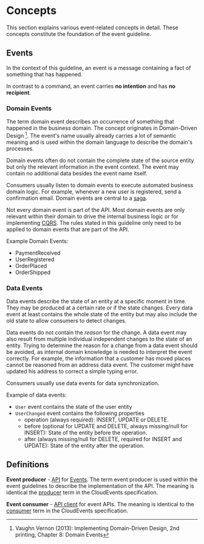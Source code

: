 # Concepts

This section explains various event-related concepts in detail. These concepts constitute the foundation of the event guideline.

## Events

In the context of this guideline, an event is a message containing a fact of something that has happened.

In contrast to a command, an event carries **no intention** and has **no recipient**.

### Domain Events

The term domain event describes an occurrence of something that happened in the business domain. The concept originates in Domain-Driven Design [^1]. The event's name usually already carries a lot of semantic meaning and is used within the domain language to describe the domain's processes.

Domain events often do not contain the complete state of the source entity but only the relevant information in the event context. The event may contain no additional data besides the event name itself.

Consumers usually listen to domain events to execute automated business domain logic. For example, whenever a new user is registered, send a confirmation email. Domain events are central to a [saga](https://microservices.io/patterns/data/saga.html).

Not every domain event is part of the API. Most domain events are only relevant within their domain to drive the internal business logic or for implementing [CQRS](https://microservices.io/patterns/data/cqrs.html). The rules stated in this guideline only need to be applied to domain events that are part of the API.

Example Domain Events:

- PaymentReceived
- UserRegistered
- OrderPlaced
- OrderShipped

[^1]: Vaughn Vernon (2013): Implementing Domain-Driven Design, 2nd printing, Chapter 8: Domain Events

### Data Events

Data events describe the state of an entity at a specific moment in time.
They may be produced at a certain rate or if the state changes.
Every data event at least contains the whole state of the entity but may also include the old state to allow consumers to detect changes.

Data events do not contain the _reason_ for the change. A data event may also result from multiple individual independent changes to the state of an entity. Trying to determine the reason for a change from a data event should be avoided, as internal domain knowledge is needed to interpret the event correctly.
For example, the information that a customer has moved places cannot be reasoned from an address data event. The customer might have updated his address to correct a simple typing error.

Consumers usually use data events for data synchronization.

Example of data events:

- `User` event contains the state of the user entity
- `UserChanged` event contains the following properties
  - operation (always required): INSERT, UPDATE or DELETE.
  - before (optional for UPDATE and DELETE, always missing/null for INSERT): State of the entity before the operation.
  - after (always missing/null for DELETE, required for INSERT and UPDATE): State of the entity after the operation.

## Definitions

**Event producer** - [API](../../020_General-Guidelines/010_Basics/index.md#Definitions) for [Events](#events). The term event producer is used within the event guidelines to describe the implementation of the API. The meaning is identical the [producer](https://github.com/cloudevents/spec/blob/main/cloudevents/spec.md#producer) term in the CloudEvents specification.

**Event consumer** - [API client](../../020_General-Guidelines/010_Basics/index.md#Definitions) for event APIs. The meaning is identical to the [consumer](https://github.com/cloudevents/spec/blob/main/cloudevents/spec.md#consumer) term in the CloudEvents specification.
